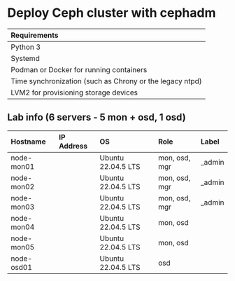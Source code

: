 # Deploy Ceph cluster with cephadm

| Requirements |
| :--- |
| Python 3 |
| Systemd |
| Podman or Docker for running containers |
| Time synchronization (such as Chrony or the legacy ntpd) |
| LVM2 for provisioning storage devices |


## Lab info (6 servers - 5 mon + osd, 1 osd)
| Hostname | IP Address | OS | Role | Label |
| :--- | :--- | :--- | :--- | :--- |
| node-mon01 |  | Ubuntu 22.04.5 LTS | mon, osd, mgr | _admin |
| node-mon02 |  | Ubuntu 22.04.5 LTS | mon, osd, mgr | _admin |
| node-mon03 |  | Ubuntu 22.04.5 LTS | mon, osd, mgr | _admin |
| node-mon04 |  | Ubuntu 22.04.5 LTS | mon, osd | |
| node-mon05 |  | Ubuntu 22.04.5 LTS | mon, osd | |
| node-osd01  |  | Ubuntu 22.04.5 LTS | osd | |
